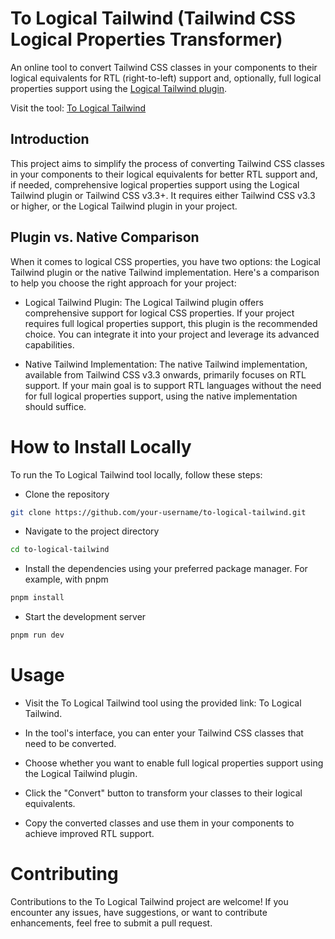 # To Logical Tailwind (Tailwind CSS Logical Properties Transformer)

An online tool to convert Tailwind CSS classes in your components to their logical equivalents for RTL (right-to-left) support and, optionally, full logical properties support using the [Logical Tailwind plugin](https://github.com/stevecochrane/tailwindcss-logical).

Visit the tool: [To Logical Tailwind](https://logical-tailwind-css.vercel.app/)

## Introduction

This project aims to simplify the process of converting Tailwind CSS classes in your components to their logical equivalents for better RTL support and, if needed, comprehensive logical properties support using the Logical Tailwind plugin or Tailwind CSS v3.3+. It requires either Tailwind CSS v3.3 or higher, or the Logical Tailwind plugin in your project.

## Plugin vs. Native Comparison

When it comes to logical CSS properties, you have two options: the Logical Tailwind plugin or the native Tailwind implementation. Here's a comparison to help you choose the right approach for your project:

 - Logical Tailwind Plugin: The Logical Tailwind plugin offers comprehensive support for logical CSS properties. If your project requires full logical    properties   support, this plugin is the recommended choice. You can integrate it into your project and leverage its advanced capabilities.

- Native Tailwind Implementation: The native Tailwind implementation, available from Tailwind CSS v3.3 onwards, primarily focuses on RTL support. If your main  goal is to support RTL languages without the need for full logical properties support, using the native implementation should suffice.

# How to Install Locally
To run the To Logical Tailwind tool locally, follow these steps:

- Clone the repository

```bash 
git clone https://github.com/your-username/to-logical-tailwind.git
```
- Navigate to the project directory

```bash
cd to-logical-tailwind
```
- Install the dependencies using your preferred package manager. For example, with pnpm

```bash
pnpm install
```

- Start the development server

```bash
pnpm run dev
```
# Usage
- Visit the To Logical Tailwind tool using the provided link: To Logical Tailwind.

- In the tool's interface, you can enter your Tailwind CSS classes that need to be converted.

- Choose whether you want to enable full logical properties support using the Logical Tailwind plugin.

- Click the "Convert" button to transform your classes to their logical equivalents.

- Copy the converted classes and use them in your components to achieve improved RTL support.

# Contributing
Contributions to the To Logical Tailwind project are welcome! If you encounter any issues, have suggestions, or want to contribute enhancements, feel free to submit a pull request.

